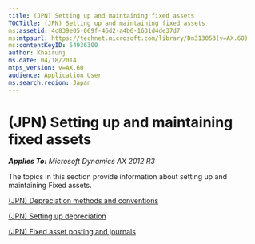 ```yaml
---
title: (JPN) Setting up and maintaining fixed assets
TOCTitle: (JPN) Setting up and maintaining fixed assets
ms:assetid: 4c839e05-069f-46d2-a4b6-1631d4de37d7
ms:mtpsurl: https://technet.microsoft.com/library/Dn313053(v=AX.60)
ms:contentKeyID: 54936300
author: Khairunj
ms.date: 04/18/2014
mtps_version: v=AX.60
audience: Application User
ms.search.region: Japan
---
```


# (JPN) Setting up and maintaining fixed assets 


_**Applies To:** Microsoft Dynamics AX 2012 R3_

The topics in this section provide information about setting up and maintaining Fixed assets.

[(JPN) Depreciation methods and conventions](jpn-depreciation-methods-and-conventions.md)

[(JPN) Setting up depreciation](jpn-setting-up-depreciation.md)

[(JPN) Fixed asset posting and journals](jpn-fixed-asset-posting-and-journals.md)

  


